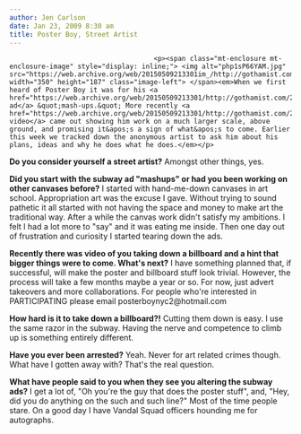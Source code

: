 ```yaml
---
author: Jen Carlson
date: Jan 23, 2009 8:30 am
title: Poster Boy, Street Artist
---
```


	
										<p><span class="mt-enclosure mt-enclosure-image" style="display: inline;"> <img alt="php1sP66YAM.jpg" src="https://web.archive.org/web/20150509213301im_/http://gothamist.com/attachments/arts_jen/php1sP66YAM.jpg" width="350" height="187" class="image-left"> </span><em>When we first heard of Poster Boy it was for his <a href="https://web.archive.org/web/20150509213301/http://gothamist.com/2008/06/23/poster_boy_keeps_mashing_up_ads.php">subway ad</a> &quot;mash-ups.&quot; More recently <a href="https://web.archive.org/web/20150509213301/http://gothamist.com/2009/01/19/video_poster_boy_deconstructs_billb.php">a video</a> came out showing him work on a much larger scale, above ground, and promising it&apos;s a sign of what&apos;s to come. Earlier this week we tracked down the anonymous artist to ask him about his plans, ideas and why he does what he does.</em></p>

<p><strong>Do you consider yourself a street artist?</strong> Amongst other things, yes.</p>

<p><strong>Did you start with the subway ad &quot;mashups&quot; or had you been working on other canvases before?</strong> I started with hand-me-down canvases in art school. Appropriation art was the excuse I gave. Without trying to sound pathetic it all started with not having the space and money to make art the traditional way. After a while the canvas work didn&apos;t satisfy my ambitions. I felt I had a lot more to &quot;say&quot; and it was eating me inside. Then one day out of frustration and curiosity I started tearing down the ads.  </p>

<p><strong>Recently there was video of you taking down a billboard and a hint that bigger things were to come. What&apos;s next?</strong> I have something planned that, if successful, will make the poster and billboard stuff look trivial. However, the process will take a few months maybe a year or so.  For now, just advert takeovers and more collaborations. For people who&apos;re interested in PARTICIPATING please email posterboynyc2@hotmail.com</p>

<p><strong>How hard is it to take down a billboard?!</strong> Cutting them down is easy. I use the same razor in the subway. Having the nerve and competence to climb up is something entirely different.</p>

<p><strong>Have you ever been arrested?</strong> Yeah. Never for art related crimes though. What have I gotten away with? That&apos;s the real question.</p>

<p><strong>What have people said to you when they see you altering the subway ads?</strong> I get a lot of, &quot;Oh you&apos;re the guy that does the poster stuff&quot;, and, &quot;Hey, did you do anything on the such and such line?&quot; Most of the time people stare. On a good day I have Vandal Squad officers hounding me for autographs.</p>					
										
									
				